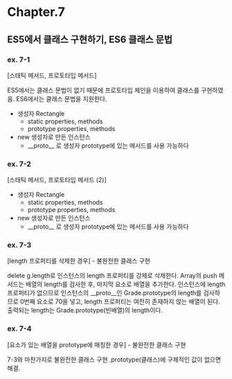 # Chapter.7

## ES5에서 클래스 구현하기, ES6 클래스 문법

### ex. 7-1

[스태틱 메서드, 프로토타입 메서드]

ES5에서는 클래스 문법이 없기 때문에 프로토타입 체인을 이용하여 클래스를 구현하였음.
ES6에서는 클래스 문법을 지원한다.

- 생성자 Rectangle
  - static properties, methods
  - prototype properties, methods
- new 생성자로 만든 인스턴스
  - \_\_proto\_\_ 로 생성자 prototype에 있는 메서드를 사용 가능하다

### ex. 7-2

[스태틱 메서드, 프로토타입 메서드 (2)]

- 생성자 Rectangle
  - static properties, methods
  - prototype properties, methods
- new 생성자로 만든 인스턴스
  - \_\_proto\_\_ 로 생성자 prototype에 있는 메서드를 사용 가능하다

### ex. 7-3

[length 프로퍼티를 삭제한 경우] - 불완전한 클래스 구현

delete g.length로 인스턴스의 length 프로퍼티를 강제로 삭제한다.
Array의 push 메서드는 배열의 length를 검사한 후, 마지막 요소로 배열을 추가한다.
인스턴스에 length 프로퍼티가 없으므로 인스턴스의 \_\_proto\_\_인 Grade.prototype의 length를 검사하므로
0번째 요소로 70을 넣고, length 프로퍼티는 여전히 존재하지 않는 배열이 된다.
출력되는 length는 Grade.prototype(빈배열)의 length이다.

### ex. 7-4

[요소가 있는 배열을 prototype에 매칭한 경우] - 불완전한 클래스 구현

7-3와 마찬가지로 불완전한 클래스 구현
.prototype(클래스)에 구체적인 값이 없으면 해결.
